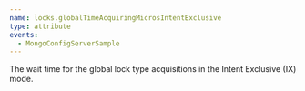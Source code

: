 ```yaml
---
name: locks.globalTimeAcquiringMicrosIntentExclusive
type: attribute
events:
  - MongoConfigServerSample
---
```


The wait time for the global lock type acquisitions in the Intent Exclusive (IX) mode.